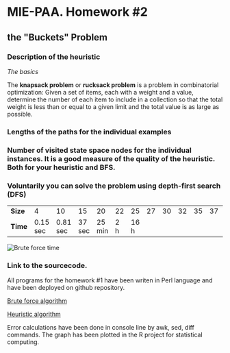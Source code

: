 # MIE-PAA. Homework #2


## the "Buckets" Problem

### Description of the heuristic

*The basics*

The **knapsack problem** or **rucksack problem** is a problem in combinatorial optimization: Given a set of items, each with a weight and a value, determine the number of each item to include in a collection so that the total weight is less than or equal to a given limit and the total value is as large as possible.

### Lengths of the paths for the individual examples


### Number of visited state space nodes for the individual instances. It is a good measure of the quality of the heuristic. Both for your heuristic and BFS.

	
### Voluntarily you can solve the problem using depth-first search (DFS)

<table>
    <tr>
        <td><strong>Size</strong></td>
        <td>4</td><td>10</td><td>15</td><td>20</td><td>22</td><td>25</td><td>27</td><td>30</td><td>32</td><td>35</td><td>37</td><td>40</td><tr>
    <tr>
        <td><strong>Time</strong></td>
        <td>0.15 sec</td><td>0.81 sec</td><td>37 sec</td><td>25 min</td><td>2 h</td><td>16 h</td><td></td><td></td><td></td><td></td><td></td><td></td>
    </tr>
</table>


![Brute force time](https://raw.github.com/platomik/mie-paa/master/1/bruteforcetime.jpg)

### Link to the sourcecode.

All programs for the homework #1 have been writen in Perl language and have been deployed on github repository.

[Brute force algorithm](https://github.com/platomik/mie-paa/blob/master/1/bruteforce.pl "Brute force algorithm") 

[Heuristic algorithm](https://github.com/platomik/mie-paa/blob/master/1/heuristic.pl "Heuristic algorithm") 

Error calculations have been done in console line by awk, sed, diff commands. The graph has been plotted in the R project for statistical computing.